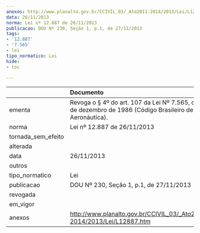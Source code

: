 ```yaml
---
anexos: http://www.planalto.gov.br/CCIVIL_03/_Ato2011-2014/2013/Lei/L12887.htm
data: 26/11/2013
norma: Lei nº 12.887 de 26/11/2013
publicacao: DOU Nº 230, Seção 1, p.1, de 27/11/2013
tags:
- '12.887'
- '7.565'
- lei
tipo_normatico: Lei
hide: 
- toc 
 
---
```


|                    | Documento                                                                                                |
|:-------------------|:---------------------------------------------------------------------------------------------------------|
| ementa             | Revoga o § 4º do art. 107 da Lei Nº 7.565, de 19 de dezembro de 1986 (Código Brasileiro de Aeronáutica). |
| norma              | Lei nº 12.887 de 26/11/2013                                                                              |
| tornada_sem_efeito |                                                                                                          |
| alterada           |                                                                                                          |
| data               | 26/11/2013                                                                                               |
| outros             |                                                                                                          |
| tipo_normatico     | Lei                                                                                                      |
| publicacao         | DOU Nº 230, Seção 1, p.1, de 27/11/2013                                                                  |
| revogada           |                                                                                                          |
| em_vigor           |                                                                                                          |
| anexos             | http://www.planalto.gov.br/CCIVIL_03/_Ato2011-2014/2013/Lei/L12887.htm                                   |
